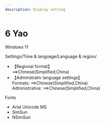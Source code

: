 ```yaml
---
description: Display setting
---
```


# 6 Yao

Windows 11

Settings/Time & language/Language & region/

* 【Regional format】\
  &#x20;\==>Chinese(Simplified,China)
* 【Adminstrativ language settings】\
  Formats: ==>Chinese(Simplified,China) \
  Administrative: ==>Chinese(Simplified,China)



Fonts

* Arial Unicode MS
* SimSun
* NSimSun

